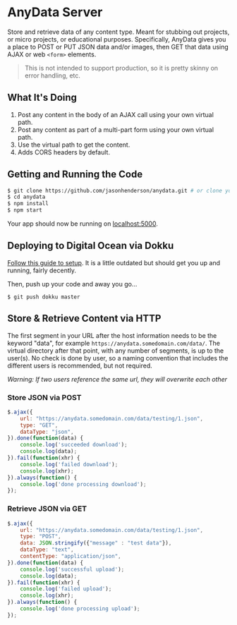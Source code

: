 # AnyData Server

Store and retrieve data of any content type. Meant for stubbing out projects, or micro projects, or educational purposes.
Specifically, AnyData gives you a place to POST or PUT JSON data and/or images, then GET that data using AJAX
or web `<form>` elements.

 > This is not intended to support production, so it is pretty skinny on error handling, etc.

## What It's Doing

1. Post any content in the body of an AJAX call using your own virtual path.
1. Post any content as part of a multi-part form using your own virtual path.
1. Use the virtual path to get the content.
1. Adds CORS headers by default.

## Getting and Running the Code

```sh
$ git clone https://github.com/jasonhenderson/anydata.git # or clone your own fork
$ cd anydata
$ npm install
$ npm start
```

Your app should now be running on [localhost:5000](http://localhost:5000/).

## Deploying to Digital Ocean via Dokku

[Follow this guide to setup](https://glebbahmutov.com/blog/running-multiple-applications-in-dokku/).
It is a little outdated but should get you up and running, fairly decently.

Then, push up your code and away you go...
```
$ git push dokku master
```

## Store & Retrieve Content via HTTP

The first segment in your URL after the host information needs to be the keyword "data", for
example `https://anydata.somedomain.com/data/`. The virtual directory after that point,
with any number of segments, is up to the user(s). No check is done by user, so a naming convention
that includes the different users is recommended, but not required.

*Warning: If two users reference the same url, they will overwrite each other*

### Store JSON via POST

```javascript
$.ajax({
    url: "https://anydata.somedomain.com/data/testing/1.json",
    type: "GET",
    dataType: "json",
}).done(function(data) {
    console.log('succeeded download');
    console.log(data);
}).fail(function(xhr) {
    console.log('failed download');
    console.log(xhr);
}).always(function() {
    console.log('done processing download');
});
```

### Retrieve JSON via GET

```javascript
$.ajax({
    url: "https://anydata.somedomain.com/data/testing/1.json",
    type: "POST",
    data: JSON.stringify({"message" : "test data"}),
    dataType: "text",
    contentType: "application/json",
}).done(function(data) {
    console.log('successful upload');
    console.log(data);
}).fail(function(xhr) {
    console.log('failed upload');
    console.log(xhr);
}).always(function() {
    console.log('done processing upload');
});
```
